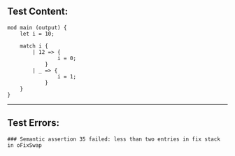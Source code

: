 
Test Content: 
-------------------------
```
mod main (output) {
    let i = 10;

    match i {
        | 12 => {
                i = 0;
            }
        | _ => {
                i = 1;
            }
    }
}
```
------------------------

Test Errors:
-------------------------
```
### Semantic assertion 35 failed: less than two entries in fix stack in oFixSwap

```
